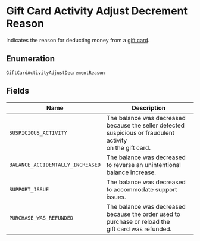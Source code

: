 
# Gift Card Activity Adjust Decrement Reason

Indicates the reason for deducting money from a [gift card](../models/gift-card.md).

## Enumeration

`GiftCardActivityAdjustDecrementReason`

## Fields

| Name | Description |
|  --- | --- |
| `SUSPICIOUS_ACTIVITY` | The balance was decreased because the seller detected suspicious or fraudulent activity<br/>on the gift card. |
| `BALANCE_ACCIDENTALLY_INCREASED` | The balance was decreased to reverse an unintentional balance increase. |
| `SUPPORT_ISSUE` | The balance was decreased to accommodate support issues. |
| `PURCHASE_WAS_REFUNDED` | The balance was decreased because the order used to purchase or reload the<br/>gift card was refunded. |

